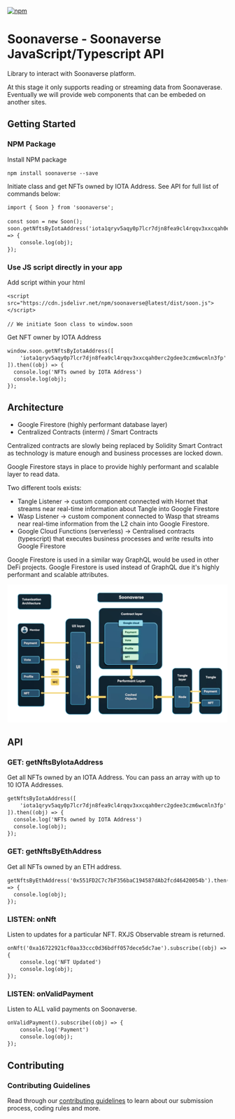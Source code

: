 [![npm](https://img.shields.io/npm/v/soonaverse?logo=npm)](https://www.npmjs.com/package/soonaverse)

# Soonaverse - Soonaverse JavaScript/Typescript API

Library to interact with Soonaverse platform. 

At this stage it only supports reading or streaming data from Soonaverase. Eventually we will provide web components that can be embeded on another sites.

## Getting Started

### NPM Package
Install NPM package
```
npm install soonaverse --save
```

Initiate class and get NFTs owned by IOTA Address. 
See API for full list of commands below:
```
import { Soon } from 'soonaverse';

const soon = new Soon();
soon.getNftsByIotaAddress('iota1qryv5aqy0p7lcr7djn8fea9cl4rqqv3xxcqah0erc2gdee3czm6wcmln3fp').then((obj) => {
    console.log(obj);
});
```

### Use JS script directly in your app
Add script within your html
```
<script src="https://cdn.jsdelivr.net/npm/soonaverse@latest/dist/soon.js"></script>

// We initiate Soon class to window.soon
```
Get NFT owner by IOTA Address
```
window.soon.getNftsByIotaAddress([
    'iota1qryv5aqy0p7lcr7djn8fea9cl4rqqv3xxcqah0erc2gdee3czm6wcmln3fp'
]).then((obj) => {
  console.log('NFTs owned by IOTA Address')
  console.log(obj);
});
```

## Architecture
- Google Firestore (highly performant database layer)
- Centralized Contracts (interm) / Smart Contracts
 
Centralized contracts are slowly being replaced by Solidity Smart Contract as technology is mature enough and business processes are locked down. 

Google Firestore stays in place to provide highly performant and scalable layer to read data. 

Two different tools exists:
- Tangle Listener -> custom component connected with Hornet that streams near real-time information about Tangle into Google Firestore
- Wasp Listener -> custom component connected to Wasp that streams near real-time information from the L2 chain into Google Firestore.
- Google Cloud Functions (serverless) -> Centralised contracts (typescript) that executes business processes and write results into Google Firestore

Google Firestore is used in a similar way GraphQL would be used in other DeFi projects. Google Firestore is used instead of GraphQL due it's highly performant and scalable attributes.

![Soonaverse High-level architecture](/assets/architecture_stages.webp)

## API

### GET: getNftsByIotaAddress
Get all NFTs owned by an IOTA Address. You can pass an array with up to 10 IOTA Addresses.
```
getNftsByIotaAddress([
    'iota1qryv5aqy0p7lcr7djn8fea9cl4rqqv3xxcqah0erc2gdee3czm6wcmln3fp'
]).then((obj) => {
  console.log('NFTs owned by IOTA Address')
  console.log(obj);
});
```

### GET: getNftsByEthAddress
Get all NFTs owned by an ETH address.
```
getNftsByEthAddress('0x551FD2C7c7bF356baC194587dAb2fcd46420054b').then((obj) => {
  console.log(obj);
});
```

### LISTEN: onNft
Listen to updates for a particular NFT. RXJS Observable stream is returned.

```
onNft('0xa16722921cf0aa33ccc0d36bdff057dece5dc7ae').subscribe((obj) => {
    console.log('NFT Updated')
    console.log(obj);
});

```

### LISTEN: onValidPayment
Listen to ALL valid payments on Soonaverse.

```
onValidPayment().subscribe((obj) => {
    console.log('Payment')
    console.log(obj);
});

```

## Contributing

### Contributing Guidelines

Read through our [contributing guidelines](CONTRIBUTING.md) to learn about our submission process, coding rules and more.
